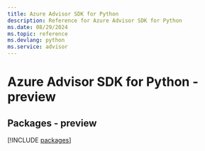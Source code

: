 ```yaml
---
title: Azure Advisor SDK for Python
description: Reference for Azure Advisor SDK for Python
ms.date: 08/29/2024
ms.topic: reference
ms.devlang: python
ms.service: advisor
---
```

# Azure Advisor SDK for Python - preview
## Packages - preview
[!INCLUDE [packages](advisor-index.md)]
